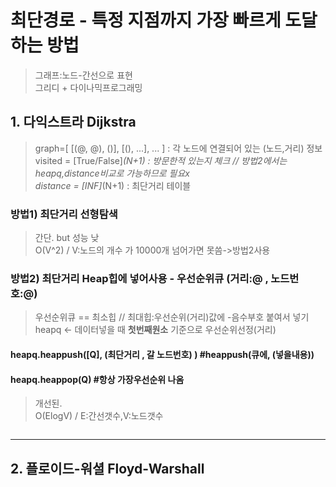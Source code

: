 # 최단경로 - 특정 지점까지 가장 빠르게 도달하는 방법
> 그래프:노드-간선으로 표현  
> 그리디 + 다이나믹프로그래밍  
## 1. 다익스트라 Dijkstra
> graph=[ [(@, @), ()], [(), ...], ... ] : 각 노드에 연결되어 있는 (노드,거리) 정보  
> visited = [True/False]*(N+1) : 방문한적 있는지 체크 // 방법2에서는 heapq,distance비교로 가능하므로 필요x  
> distance = [INF]*(N+1) : 최단거리 테이블  
### 방법1) 최단거리 선형탐색
> 간단. but 성능 낮  
> O(V^2) / V:노드의 개수 가 10000개 넘어가면 못씀->방법2사용  
### 방법2) 최단거리 **Heap힙**에 넣어사용 - 우선순위큐  (거리:@ , 노드번호:@)
> 우선순위큐 == 최소힙 // 최대힙:우선순위(거리)값에 -음수부호 붙여서 넣기  
> heapq <- 데이터넣을 때 **첫번째원소** 기준으로 우선순위선정(거리)  
#### heapq.heappush([Q], (최단거리 , 갈 노드번호) )   #heappush(큐에, (넣을내용))
#### heapq.heappop(Q)  #항상 가장우선순위 나옴
> 개선된.  
> O(ElogV) / E:간선갯수,V:노드갯수  
```python

```

***
## 2. 플로이드-워셜 Floyd-Warshall